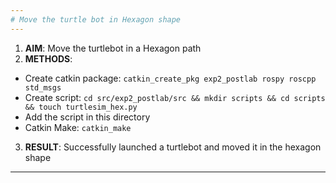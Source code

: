 ```yaml
---
# Move the turtle bot in Hexagon shape
---
```

1. **AIM**: Move the turtlebot in a Hexagon path
2. **METHODS**:
  - Create catkin package: `catkin_create_pkg exp2_postlab rospy roscpp std_msgs`
  - Create script: `cd src/exp2_postlab/src && mkdir scripts && cd scripts && touch turtlesim_hex.py`
  - Add the script in this directory
  - Catkin Make: `catkin_make`
3. **RESULT**: Successfully launched a turtlebot and moved it in the hexagon shape
---
